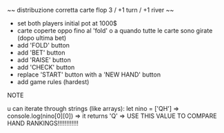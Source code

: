 ~~ distribuzione corretta carte flop 3 / +1 turn / +1 river ~~

- set both players initial pot at 1000$
- carte coperte oppo fino al 'fold' o a quando tutte le carte sono girate (dopo ultima bet)
- add 'FOLD' button
- add 'BET' button
- add 'RAISE' button
- add 'CHECK' button
- replace 'START' button with a 'NEW HAND' button
- add game rules (hardest)

NOTE

u can iterate through strings (like arrays):
let nino = ['QH'] => console.log(nino[0][0]) => it returns 'Q' => USE THIS VALUE TO COMPARE HAND RANKINGS!!!!!!!!!!!!
